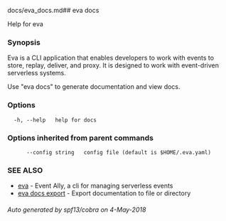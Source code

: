 docs/eva_docs.md## eva docs

Help for eva

### Synopsis

Eva is a CLI application that enables developers
to work with events to store, replay, deliver,
and proxy. It is designed to work with event-driven
serverless systems.

Use "eva docs" to generate documentation and view docs.

### Options

```
  -h, --help   help for docs
```

### Options inherited from parent commands

```
      --config string   config file (default is $HOME/.eva.yaml)
```

### SEE ALSO

* [eva](eva.md)	 - Event Ally, a cli for managing serverless events
* [eva docs export](eva_docs_export.md)	 - Export documentation to file or directory

###### Auto generated by spf13/cobra on 4-May-2018
